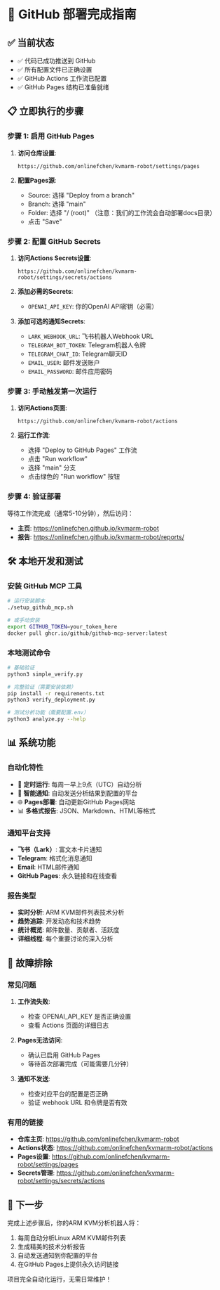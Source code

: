# 🚀 GitHub 部署完成指南

## ✅ 当前状态
- ✅ 代码已成功推送到 GitHub
- ✅ 所有配置文件已正确设置
- ✅ GitHub Actions 工作流已配置
- ✅ GitHub Pages 结构已准备就绪

## 📋 立即执行的步骤

### 步骤 1: 启用 GitHub Pages
1. **访问仓库设置**:
   ```
   https://github.com/onlinefchen/kvmarm-robot/settings/pages
   ```

2. **配置Pages源**:
   - Source: 选择 "Deploy from a branch"
   - Branch: 选择 "main"
   - Folder: 选择 "/ (root)" （注意：我们的工作流会自动部署docs目录）
   - 点击 "Save"

### 步骤 2: 配置 GitHub Secrets
1. **访问Actions Secrets设置**:
   ```
   https://github.com/onlinefchen/kvmarm-robot/settings/secrets/actions
   ```

2. **添加必需的Secrets**:
   - `OPENAI_API_KEY`: 你的OpenAI API密钥（必需）
   
3. **添加可选的通知Secrets**:
   - `LARK_WEBHOOK_URL`: 飞书机器人Webhook URL
   - `TELEGRAM_BOT_TOKEN`: Telegram机器人令牌
   - `TELEGRAM_CHAT_ID`: Telegram聊天ID
   - `EMAIL_USER`: 邮件发送账户
   - `EMAIL_PASSWORD`: 邮件应用密码

### 步骤 3: 手动触发第一次运行
1. **访问Actions页面**:
   ```
   https://github.com/onlinefchen/kvmarm-robot/actions
   ```

2. **运行工作流**:
   - 选择 "Deploy to GitHub Pages" 工作流
   - 点击 "Run workflow"
   - 选择 "main" 分支
   - 点击绿色的 "Run workflow" 按钮

### 步骤 4: 验证部署
等待工作流完成（通常5-10分钟），然后访问：
- **主页**: https://onlinefchen.github.io/kvmarm-robot
- **报告**: https://onlinefchen.github.io/kvmarm-robot/reports/

## 🛠️ 本地开发和测试

### 安装 GitHub MCP 工具
```bash
# 运行安装脚本
./setup_github_mcp.sh

# 或手动安装
export GITHUB_TOKEN=your_token_here
docker pull ghcr.io/github/github-mcp-server:latest
```

### 本地测试命令
```bash
# 基础验证
python3 simple_verify.py

# 完整验证（需要安装依赖）
pip install -r requirements.txt
python3 verify_deployment.py

# 测试分析功能（需要配置.env）
python3 analyze.py --help
```

## 📊 系统功能

### 自动化特性
- 📅 **定时运行**: 每周一早上9点（UTC）自动分析
- 📧 **智能通知**: 自动发送分析结果到配置的平台
- 🌐 **Pages部署**: 自动更新GitHub Pages网站
- 📊 **多格式报告**: JSON、Markdown、HTML等格式

### 通知平台支持
- **飞书（Lark）**: 富文本卡片通知
- **Telegram**: 格式化消息通知
- **Email**: HTML邮件通知
- **GitHub Pages**: 永久链接和在线查看

### 报告类型
- **实时分析**: ARM KVM邮件列表技术分析
- **趋势追踪**: 开发动态和技术趋势
- **统计概览**: 邮件数量、贡献者、活跃度
- **详细线程**: 每个重要讨论的深入分析

## 🔧 故障排除

### 常见问题
1. **工作流失败**:
   - 检查 OPENAI_API_KEY 是否正确设置
   - 查看 Actions 页面的详细日志

2. **Pages无法访问**:
   - 确认已启用 GitHub Pages
   - 等待首次部署完成（可能需要几分钟）

3. **通知不发送**:
   - 检查对应平台的配置是否正确
   - 验证 webhook URL 和令牌是否有效

### 有用的链接
- **仓库主页**: https://github.com/onlinefchen/kvmarm-robot
- **Actions状态**: https://github.com/onlinefchen/kvmarm-robot/actions
- **Pages设置**: https://github.com/onlinefchen/kvmarm-robot/settings/pages
- **Secrets管理**: https://github.com/onlinefchen/kvmarm-robot/settings/secrets/actions

## 🎉 下一步

完成上述步骤后，你的ARM KVM分析机器人将：
1. 每周自动分析Linux ARM KVM邮件列表
2. 生成精美的技术分析报告
3. 自动发送通知到你配置的平台
4. 在GitHub Pages上提供永久访问链接

项目完全自动化运行，无需日常维护！